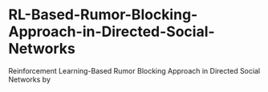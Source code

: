# RL-Based-Rumor-Blocking-Approach-in-Directed-Social-Networks
Reinforcement Learning-Based Rumor Blocking Approach in Directed Social Networks by 
